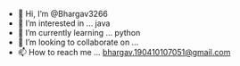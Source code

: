 - 👋 Hi, I’m @Bhargav3266
- 👀 I’m interested in ... java
- 🌱 I’m currently learning ... python
- 💞️ I’m looking to collaborate on ...
- 📫 How to reach me ... bhargav.190410107051@gmail.com

<!---
Bhargav3266/Bhargav3266 is a ✨ special ✨ repository because its `README.md` (this file) appears on your GitHub profile.
You can click the Preview link to take a look at your changes.
--->
